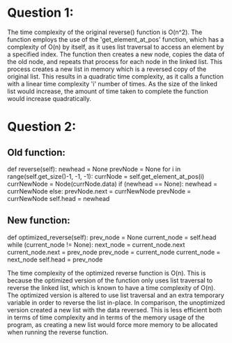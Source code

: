 # Question 1:
The time complexity of the original reverse() function is O(n^2). The function employs the use of the 'get_element_at_pos' function, which has a complexity of O(n) by itself, as it uses list traversal to access an element by a specified index. The function then creates a new node, copies the data of the old node, and repeats that process for each node in the linked list. This process creates a new list in memory which is a reversed copy of the original list. This results in a quadratic time complexity, as it calls a function with a linear time complexity 'i' number of times. As the size of the linked list would increase, the amount of time taken to complete the function would increase quadratically.

# Question 2:
## Old function:
def reverse(self):
        newhead = None
        prevNode = None
        for i in range(self.get_size()-1, -1, -1):
            currNode = self.get_element_at_pos(i)
            currNewNode = Node(currNode.data)
            if (newhead == None):
                newhead = currNewNode
            else:
                prevNode.next = currNewNode
            prevNode = currNewNode
        self.head = newhead
## New function:
def optimized_reverse(self):
        prev_node = None
        current_node = self.head
        while (current_node != None):
            next_node = current_node.next
            current_node.next = prev_node
            prev_node = current_node
            current_node = next_node
        self.head = prev_node

The time complexity of the optimized reverse function is O(n). This is because the optimized version of the function only uses list traversal to reverse the linked list, which is known to have a time complexity of O(n). The optimized version is altered to use list traversal and an extra temporary variable in order to reverse the list in-place. In comparison, the unoptimized version created a new list with the data reversed. This is less efficient both in terms of time complexity and in terms of the memory usage of the program, as creating a new list would force more memory to be allocated when running the reverse function.
